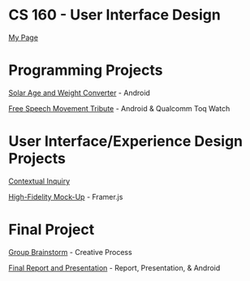 CS 160 - User Interface Design
==============================

[My Page](http://www.hackster.io/user2184)


# Programming Projects

[Solar Age and Weight Converter](http://www.hackster.io/user2184/prog01-solar-you) - Android

[Free Speech Movement Tribute](http://www.hackster.io/user2184/free-speech-movement-a-tribute) - Android & Qualcomm Toq Watch


# User Interface/Experience Design Projects

[Contextual Inquiry](http://www.hackster.io/user2184/design-01-watches-in-the-wild)

[High-Fidelity Mock-Up](http://www.hackster.io/user2184/derivewatch) - Framer.js


# Final Project

[Group Brainstorm](http://www.hackster.io/2-night-s-watch/the-search-for-brian-storm) - Creative Process

[Final Report and Presentation](http://www.hackster.io/nightwatch/watchout) - Report, Presentation, & Android

